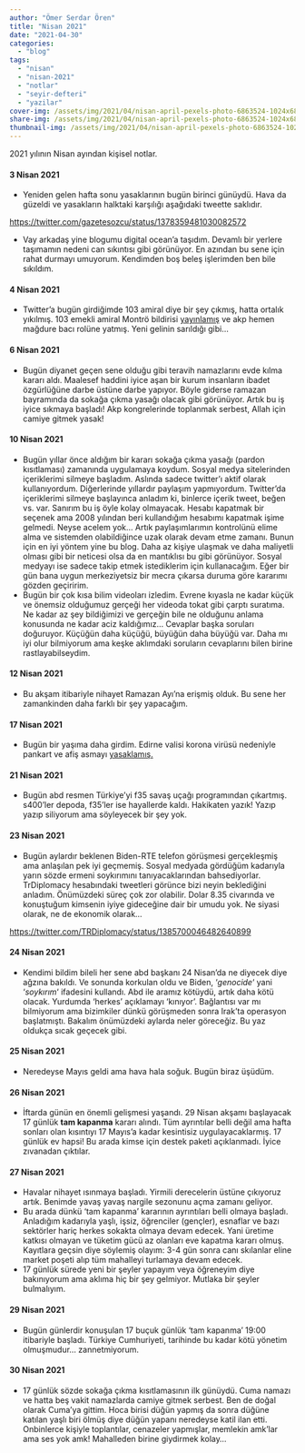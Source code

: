 ```yaml
---
author: "Ömer Serdar Ören"
title: "Nisan 2021"
date: "2021-04-30"
categories: 
  - "blog"
tags: 
  - "nisan"
  - "nisan-2021"
  - "notlar"
  - "seyir-defteri"
  - "yazilar"
cover-img: /assets/img/2021/04/nisan-april-pexels-photo-6863524-1024x682-1.jpeg
share-img: /assets/img/2021/04/nisan-april-pexels-photo-6863524-1024x682-1.jpeg
thumbnail-img: /assets/img/2021/04/nisan-april-pexels-photo-6863524-1024x682-1.jpeg
---
```


2021 yılının Nisan ayından kişisel notlar.

#### 3 Nisan 2021

- Yeniden gelen hafta sonu yasaklarının bugün birinci günüydü. Hava da güzeldi ve yasakların halktaki karşılığı aşağıdaki tweette saklıdır.

<https://twitter.com/gazetesozcu/status/1378359481030082572>

- Vay arkadaş yine blogumu digital ocean’a taşıdım. Devamlı bir yerlere taşımamın nedeni can sıkıntısı gibi görünüyor. En azından bu sene için rahat durmayı umuyorum. Kendimden boş beleş işlerimden ben bile sıkıldım.

#### 4 Nisan 2021

- Twitter’a bugün girdiğimde 103 amiral diye bir şey çıkmış, hatta ortalık yıkılmış. 103 emekli amiral Montrö bildirisi [yayınlamış](https://www.bbc.com/turkce/haberler-turkiye-56628996) ve akp hemen mağdure bacı rolüne yatmış. Yeni gelinin sarıldığı gibi…

#### 6 Nisan 2021

- Bugün diyanet geçen sene olduğu gibi teravih namazlarını evde kılma kararı aldı. Maalesef haddini iyice aşan bir kurum insanların ibadet özgürlüğüne darbe üstüne darbe yapıyor. Böyle giderse ramazan bayramında da sokağa çıkma yasağı olacak gibi görünüyor. Artık bu iş iyice sıkmaya başladı! Akp kongrelerinde toplanmak serbest, Allah için camiye gitmek yasak!

#### 10 Nisan 2021

- Bugün yıllar önce aldığım bir kararı sokağa çıkma yasağı (pardon kısıtlaması) zamanında uygulamaya koydum. Sosyal medya sitelerinden içeriklerimi silmeye başladım. Aslında sadece twitter’ı aktif olarak kullanıyordum. Diğerlerinde yıllardır paylaşım yapmıyordum. Twitter’da içeriklerimi silmeye başlayınca anladım ki, binlerce içerik tweet, beğen vs. var. Sanırım bu iş öyle kolay olmayacak. Hesabı kapatmak bir seçenek ama 2008 yılından beri kullandığım hesabımı kapatmak işime gelmedi. Neyse acelem yok… Artık paylaşımlarımın kontrolünü elime alma ve sistemden olabildiğince uzak olarak devam etme zamanı. Bunun için en iyi yöntem yine bu blog. Daha az kişiye ulaşmak ve daha maliyetli olması gibi bir neticesi olsa da en mantıklısı bu gibi görünüyor. Sosyal medyayı ise sadece takip etmek istediklerim için kullanacağım. Eğer bir gün bana uygun merkeziyetsiz bir mecra çıkarsa duruma göre kararımı gözden geçiririm.
- Bugün bir çok kısa bilim videoları izledim. Evrene kıyasla ne kadar küçük ve önemsiz olduğumuz gerçeği her videoda tokat gibi çarptı suratıma. Ne kadar az şey bildiğimizi ve gerçeğin bile ne olduğunu anlama konusunda ne kadar aciz kaldığımız… Cevaplar başka soruları doğuruyor. Küçüğün daha küçüğü, büyüğün daha büyüğü var. Daha mı iyi olur bilmiyorum ama keşke aklımdaki soruların cevaplarını bilen birine rastlayabilseydim.

#### 12 Nisan 2021

- Bu akşam itibariyle nihayet Ramazan Ayı’na erişmiş olduk. Bu sene her zamankinden daha farklı bir şey yapacağım.

#### 17 Nisan 2021

- Bugün bir yaşıma daha girdim. Edirne valisi korona virüsü nedeniyle pankart ve afiş asmayı [yasaklamış.](https://twitter.com/ATuncayOzkan/status/1383359272315064325)

#### 21 Nisan 2021

- Bugün abd resmen Türkiye’yi f35 savaş uçağı programından çıkartmış. s400’ler depoda, f35’ler ise hayallerde kaldı. Hakikaten yazık! Yazıp yazıp siliyorum ama söyleyecek bir şey yok.

#### 23 Nisan 2021

- Bugün aylardır beklenen Biden-RTE telefon görüşmesi gerçekleşmiş ama anlaşılan pek iyi geçmemiş. Sosyal medyada gördüğüm kadarıyla yarın sözde ermeni soykırımını tanıyacaklarından bahsediyorlar. TrDiplomacy hesabındaki tweetleri görünce bizi neyin beklediğini anladım. Önümüzdeki süreç çok zor olabilir. Dolar 8.35 civarında ve konuştuğum kimsenin iyiye gideceğine dair bir umudu yok. Ne siyasi olarak, ne de ekonomik olarak…

<https://twitter.com/TRDiplomacy/status/1385700046482640899>

#### 24 Nisan 2021

- Kendimi bildim bileli her sene abd başkanı 24 Nisan’da ne diyecek diye ağzına bakıldı. Ve sonunda korkulan oldu ve Biden, ‘_genocide_‘ yani ‘_soykırım_‘ ifadesini kullandı. Abd ile aramız kötüydü, artık daha kötü olacak. Yurdumda ‘herkes’ açıklamayı ‘kınıyor’. Bağlantısı var mı bilmiyorum ama bizimkiler dünkü görüşmeden sonra Irak’ta operasyon başlatmıştı. Bakalım önümüzdeki aylarda neler göreceğiz. Bu yaz oldukça sıcak geçecek gibi.

#### 25 Nisan 2021

- Neredeyse Mayıs geldi ama hava hala soğuk. Bugün biraz üşüdüm.

#### 26 Nisan 2021

- İftarda günün en önemli gelişmesi yaşandı. 29 Nisan akşamı başlayacak 17 günlük **tam kapanma** kararı alındı. Tüm ayrıntılar belli değil ama hafta sonları olan kısıntıyı 17 Mayıs’a kadar kesintisiz uygulayacaklarmış. 17 günlük ev hapsi! Bu arada kimse için destek paketi açıklanmadı. İyice zıvanadan çıktılar.

#### 27 Nisan 2021

- Havalar nihayet ısınmaya başladı. Yirmili derecelerin üstüne çıkıyoruz artık. Benimde yavaş yavaş nargile sezonunu açma zamanı geliyor.
- Bu arada dünkü ‘tam kapanma’ kararının ayrıntıları belli olmaya başladı. Anladığım kadarıyla yaşlı, işsiz, öğrenciler (gençler), esnaflar ve bazı sektörler hariç herkes sokakta olmaya devam edecek. Yani üretime katkısı olmayan ve tüketim gücü az olanları eve kapatma kararı olmuş. Kayıtlara geçsin diye söylemiş olayım: 3-4 gün sonra canı skılanlar eline market poşeti alıp tüm mahalleyi turlamaya devam edecek.
- 17 günlük sürede yeni bir şeyler yapayım veya öğreneyim diye bakınıyorum ama aklıma hiç bir şey gelmiyor. Mutlaka bir şeyler bulmalıyım.

#### 29 Nisan 2021

- Bugün günlerdir konuşulan 17 buçuk günlük ‘tam kapanma’ 19:00 itibariyle başladı. Türkiye Cumhuriyeti, tarihinde bu kadar kötü yönetim olmuşmudur… zannetmiyorum.

#### 30 Nisan 2021

- 17 günlük sözde sokağa çıkma kısıtlamasının ilk günüydü. Cuma namazı ve hatta beş vakit namazlarda camiye gitmek serbest. Ben de doğal olarak Cuma’ya gittim. Hoca birisi düğün yapmış da sonra düğüne katılan yaşlı biri ölmüş diye düğün yapanı neredeyse katil ilan etti. Onbinlerce kişiyle toplantılar, cenazeler yapmışlar, memlekin amk’lar ama ses yok amk! Mahalleden birine giydirmek kolay…
